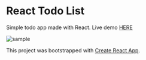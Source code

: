 # React Todo List

Simple todo app made with React. Live demo [HERE](https://react-todo-brainstation.herokuapp.com/)

![sample](https://raw.githubusercontent.com/nTamura/react-todo/master/public/screen.png)

This project was bootstrapped with [Create React App](https://github.com/facebookincubator/create-react-app).
